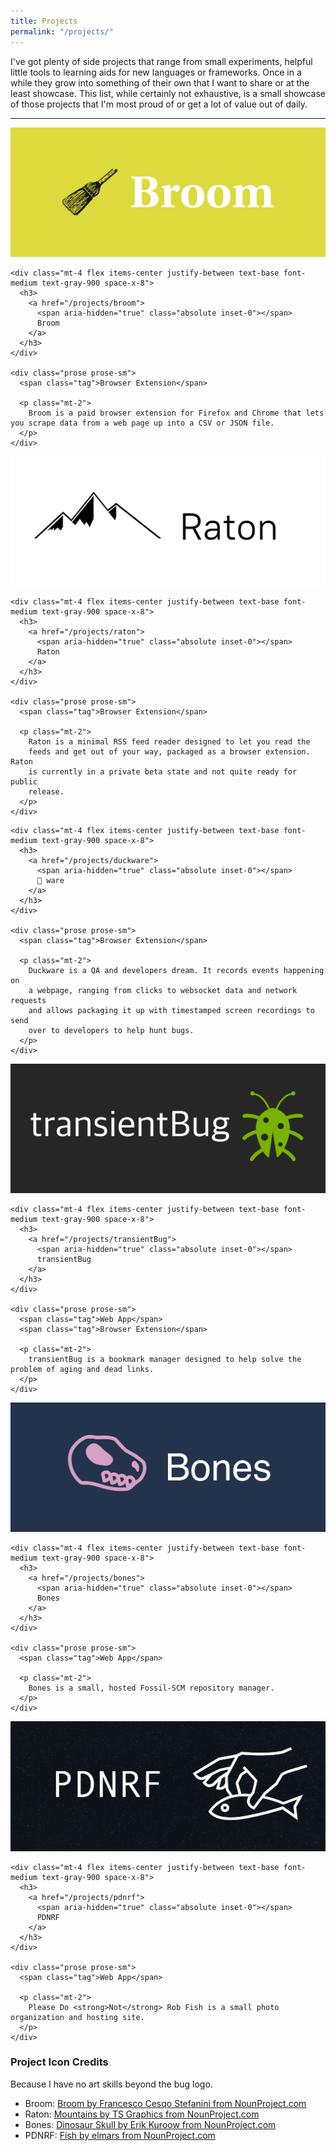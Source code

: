 ```yaml
---
title: Projects
permalink: "/projects/"
---
```


<p>
  I've got plenty of side projects that range from small experiments, helpful
  little tools to learning aids for new languages or frameworks. Once in a
  while they grow into something of their own that I want to share or at the
  least showcase. This list, while certainly not exhaustive, is a small showcase
  of those projects that I'm most proud of or get a lot of value out of daily.
</p>

<hr />

<div class="mt-6 grid grid-cols-1 gap-x-8 gap-y-8 sm:grid-cols-2 sm:gap-y-10 lg:grid-cols-3 not-prose">
  <div class="relative group">
    <div class="overflow-hidden bg-gray-100">
      <img src="/assets/projects/broom/cover.png" alt="Broom cover image" class="object-center object-cover">
    </div>

    <div class="mt-4 flex items-center justify-between text-base font-medium text-gray-900 space-x-8">
      <h3>
        <a href="/projects/broom">
          <span aria-hidden="true" class="absolute inset-0"></span>
          Broom
        </a>
      </h3>
    </div>

    <div class="prose prose-sm">
      <span class="tag">Browser Extension</span>

      <p class="mt-2">
        Broom is a paid browser extension for Firefox and Chrome that lets you scrape data from a web page up into a CSV or JSON file.
      </p>
    </div>
  </div>

  <div class="relative group">
    <div class="overflow-hidden bg-gray-100">
      <img src="/assets/projects/raton/cover.png" alt="Raton cover image" class="object-center object-cover">
    </div>

    <div class="mt-4 flex items-center justify-between text-base font-medium text-gray-900 space-x-8">
      <h3>
        <a href="/projects/raton">
          <span aria-hidden="true" class="absolute inset-0"></span>
          Raton
        </a>
      </h3>
    </div>

    <div class="prose prose-sm">
      <span class="tag">Browser Extension</span>

      <p class="mt-2">
        Raton is a minimal RSS feed reader designed to let you read the
        feeds and get out of your way, packaged as a browser extension. Raton
        is currently in a private beta state and not quite ready for public
        release.
      </p>
    </div>
  </div>

  <div class="relative group">
    <!--<div class="overflow-hidden bg-gray-100">-->
      <!--<img src="/assets/projects/duckware/cover.png" alt="Duckware cover image" class="object-center object-cover">-->
    <!--</div>-->

    <div class="mt-4 flex items-center justify-between text-base font-medium text-gray-900 space-x-8">
      <h3>
        <a href="/projects/duckware">
          <span aria-hidden="true" class="absolute inset-0"></span>
          🦆 ware
        </a>
      </h3>
    </div>

    <div class="prose prose-sm">
      <span class="tag">Browser Extension</span>

      <p class="mt-2">
        Duckware is a QA and developers dream. It records events happening on
        a webpage, ranging from clicks to websocket data and network requests
        and allows packaging it up with timestamped screen recordings to send
        over to developers to help hunt bugs.
      </p>
    </div>
  </div>

  <div class="relative group">
    <div class="overflow-hidden bg-gray-100">
      <img src="/assets/projects/transientBug/cover.png" alt="transientBug cover image" class="object-center object-cover">
    </div>

    <div class="mt-4 flex items-center justify-between text-base font-medium text-gray-900 space-x-8">
      <h3>
        <a href="/projects/transientBug">
          <span aria-hidden="true" class="absolute inset-0"></span>
          transientBug
        </a>
      </h3>
    </div>

    <div class="prose prose-sm">
      <span class="tag">Web App</span>
      <span class="tag">Browser Extension</span>

      <p class="mt-2">
        transientBug is a bookmark manager designed to help solve the problem of aging and dead links.
      </p>
    </div>
  </div>

  <div class="relative group">
    <div class="overflow-hidden bg-gray-100">
      <img src="/assets/projects/bones/cover.png" alt="Bones cover image" class="object-center object-cover">
    </div>

    <div class="mt-4 flex items-center justify-between text-base font-medium text-gray-900 space-x-8">
      <h3>
        <a href="/projects/bones">
          <span aria-hidden="true" class="absolute inset-0"></span>
          Bones
        </a>
      </h3>
    </div>

    <div class="prose prose-sm">
      <span class="tag">Web App</span>

      <p class="mt-2">
        Bones is a small, hosted Fossil-SCM repository manager.
      </p>
    </div>
  </div>

  <div class="relative group">
    <div class="overflow-hidden bg-gray-100">
      <img src="/assets/projects/pdnrf/cover.png" alt="Please do not rob fish cover image" class="object-center object-cover">
    </div>

    <div class="mt-4 flex items-center justify-between text-base font-medium text-gray-900 space-x-8">
      <h3>
        <a href="/projects/pdnrf">
          <span aria-hidden="true" class="absolute inset-0"></span>
          PDNRF
        </a>
      </h3>
    </div>

    <div class="prose prose-sm">
      <span class="tag">Web App</span>

      <p class="mt-2">
        Please Do <strong>Not</strong> Rob Fish is a small photo organization and hosting site.
      </p>
    </div>
  </div>
</div>

### Project Icon Credits
Because I have no art skills beyond the bug logo.

- <span class="text-xs font-mono">Broom: <a href="https://thenounproject.com/icon/broom-302960/">Broom by Francesco Cesqo Stefanini from NounProject.com</a></span>
- <span class="text-xs font-mono">Raton: <a href="https://thenounproject.com/icon/mountains-542371/">Mountains by TS Graphics from NounProject.com</a></span>
- <span class="text-xs font-mono">Bones: <a href="https://thenounproject.com/icon/dinosaur-skull-347287/">Dinosaur Skull by Erik Kuroow from NounProject.com</a></span>
- <span class="text-xs font-mono">PDNRF: <a href="https://thenounproject.com/icon/fish-554779/">Fish by elmars from NounProject.com</a></span>

